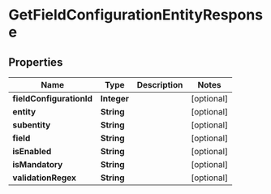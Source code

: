 
# GetFieldConfigurationEntityResponse

## Properties
Name | Type | Description | Notes
------------ | ------------- | ------------- | -------------
**fieldConfigurationId** | **Integer** |  |  [optional]
**entity** | **String** |  |  [optional]
**subentity** | **String** |  |  [optional]
**field** | **String** |  |  [optional]
**isEnabled** | **String** |  |  [optional]
**isMandatory** | **String** |  |  [optional]
**validationRegex** | **String** |  |  [optional]



